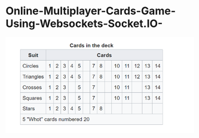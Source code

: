 ﻿# Online-Multiplayer-Cards-Game-Using-Websockets-Socket.IO-
![proj](/static/img/Screenshot%202023-08-14%20183231.png)
